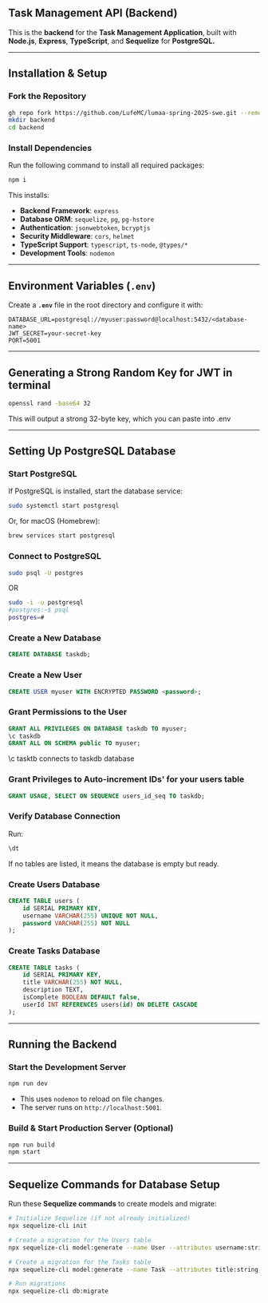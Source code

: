 ## Task Management API (Backend)

This is the **backend** for the **Task Management Application**, built with **Node.js**, **Express**, **TypeScript**, and **Sequelize** for **PostgreSQL.**

---

## **Installation & Setup**

### **Fork the Repository**
```sh
gh repo fork https://github.com/LufeMC/lumaa-spring-2025-swe.git --remote=true
mkdir backend
cd backend
```

### **Install Dependencies**
Run the following command to install all required packages:
```sh
npm i
```

This installs:
- **Backend Framework**: `express`
- **Database ORM**: `sequelize`, `pg`, `pg-hstore`
- **Authentication**: `jsonwebtoken`, `bcryptjs`
- **Security Middleware**: `cors`, `helmet`
- **TypeScript Support**: `typescript`, `ts-node`, `@types/*`
- **Development Tools**: `nodemon`

---

## **Environment Variables (`.env`)**
Create a **`.env`** file in the root directory and configure it with:
```env
DATABASE_URL=postgresql://myuser:password@localhost:5432/<database-name>
JWT_SECRET=your-secret-key
PORT=5001
```

---

## **Generating a Strong Random Key for JWT in terminal**
```sh
openssl rand -base64 32
```
This will output a strong 32-byte key, which you can paste into .env

---

## **Setting Up PostgreSQL Database**
### **Start PostgreSQL**
If PostgreSQL is installed, start the database service:
```sh
sudo systemctl start postgresql
```
Or, for macOS (Homebrew):
```sh
brew services start postgresql
```

### **Connect to PostgreSQL**
```sh
sudo psql -U postgres
```
OR

```sh
sudo -i -u postgresql
#postgres:~$ psql
postgres=# 
```

### **Create a New Database**
```sql
CREATE DATABASE taskdb;
```

### **Create a New User**
```sql
CREATE USER myuser WITH ENCRYPTED PASSWORD <password>;
```

### **Grant Permissions to the User**
```sql
GRANT ALL PRIVILEGES ON DATABASE taskdb TO myuser;
\c taskdb 
GRANT ALL ON SCHEMA public TO myuser;
```
\c tasktb connects to taskdb database

### **Grant Privileges to Auto-increment IDs' for your users table**
```sql
GRANT USAGE, SELECT ON SEQUENCE users_id_seq TO taskdb;
```

### **Verify Database Connection**
Run:
```sql
\dt
```
If no tables are listed, it means the database is empty but ready.

### **Create Users Database**

```sql
CREATE TABLE users (
    id SERIAL PRIMARY KEY,
    username VARCHAR(255) UNIQUE NOT NULL,
    password VARCHAR(255) NOT NULL
);
```

### **Create Tasks Database**

```sql
CREATE TABLE tasks (
    id SERIAL PRIMARY KEY,
    title VARCHAR(255) NOT NULL,
    description TEXT,
    isComplete BOOLEAN DEFAULT false,
    userId INT REFERENCES users(id) ON DELETE CASCADE
);
```

---

## **Running the Backend**
### **Start the Development Server**
```sh
npm run dev
```
- This uses `nodemon` to reload on file changes.
- The server runs on `http://localhost:5001`.

### **Build & Start Production Server (Optional)**
```sh
npm run build
npm start
```

---

## **Sequelize Commands for Database Setup**
Run these **Sequelize commands** to create models and migrate:
```sh
# Initialize Sequelize (if not already initialized)
npx sequelize-cli init

# Create a migration for the Users table
npx sequelize-cli model:generate --name User --attributes username:string,password:string

# Create a migration for the Tasks table
npx sequelize-cli model:generate --name Task --attributes title:string,description:string,isComplete:boolean,userId:integer

# Run migrations
npx sequelize-cli db:migrate
```